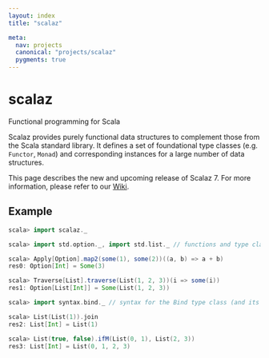 ```yaml
---
layout: index
title: "scalaz"

meta:
  nav: projects
  canonical: "projects/scalaz"
  pygments: true
---
```


<div class="jumbotron">
  <h1>scalaz</h1>
  <p class="lead">Functional programming for Scala</p>
</div>

Scalaz provides purely functional data structures to complement those from the Scala standard library. It defines a set of foundational type classes (e.g. `Functor`, `Monad`) and corresponding instances for a large number of data structures.

This page describes the new and upcoming release of Scalaz 7. For more information, please refer to our [Wiki](https://github.com/scalaz/scalaz/wiki).

## Example

```scala
scala> import scalaz._

scala> import std.option._, import std.list._ // functions and type class instances for Option and List

scala> Apply[Option].map2(some(1), some(2))((a, b) => a + b)
res0: Option[Int] = Some(3)

scala> Traverse[List].traverse(List(1, 2, 3))(i => some(i))
res1: Option[List[Int]] = Some(List(1, 2, 3))

scala> import syntax.bind._ // syntax for the Bind type class (and its parents)

scala> List(List(1)).join
res2: List[Int] = List(1)

scala> List(true, false).ifM(List(0, 1), List(2, 3))
res3: List[Int] = List(0, 1, 2, 3)
```
